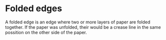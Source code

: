# Folded edges
A folded edge is an edge where two or more layers of paper are folded together.
If the paper was unfolded, their would be a crease line in the same possition on the other side of the paper.
